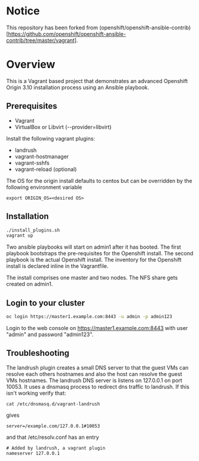 # Notice
This repository has been forked from (openshift/openshift-ansible-contrib)[https://github.com/openshift/openshift-ansible-contrib/tree/master/vagrant].


# Overview
This is a Vagrant based project that demonstrates an advanced Openshift Origin 3.10 installation process using an Ansible playbook.



## Prerequisites

* Vagrant
* VirtualBox or Libvirt (--provider=libvirt)


Install the following vagrant plugins:
* landrush
* vagrant-hostmanager
* vagrant-sshfs
* vagrant-reload (optional)



The OS for the origin install defaults to centos but can be overridden by the following environment variable

    export ORIGIN_OS=<desired OS>

## Installation

```bash
./install_plugins.sh
vagrant up
```

Two ansible playbooks will start on admin1 after it has booted. The first playbook bootstraps the pre-requisites for the Openshift install. The second playbook is the actual Openshift install. The inventory for the Openshift install is declared inline in the Vagrantfile.

The install comprises one master and two nodes. The NFS share gets created on admin1.


## Login to your cluster

```bash
oc login https://master1.example.com:8443 -u admin -p admin123
```

Login to the web console on https://master1.example.com:8443 with user "admin" and password "admin123".


## Troubleshooting
The landrush plugin creates a small DNS server to that the guest VMs can resolve each others hostnames and also the host can resolve the guest VMs hostnames. The landrush DNS server is listens on 127.0.0.1 on port 10053. It uses a dnsmasq process to redirect dns traffic to landrush. If this isn't working verify that:

    cat /etc/dnsmasq.d/vagrant-landrush

gives

    server=/example.com/127.0.0.1#10053

and that /etc/resolv.conf has an entry

    # Added by landrush, a vagrant plugin
    nameserver 127.0.0.1
